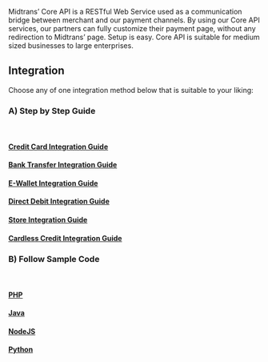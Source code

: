 <!-- TODO: standardize linking accross Core API section -->
<!-- TODO: replace any <img> tag with markdown image format -->
Midtrans’ Core API is a RESTful Web Service used as a communication bridge between merchant and our payment channels. By using our Core API services, our partners can fully customize their payment page, without any redirection to Midtrans’ page. Setup is easy. Core API is suitable for medium sized businesses to large enterprises.

## Integration

Choose any of one integration method below that is suitable to your liking:

### A) Step by Step Guide
<br>
<div class="my-card">

#### [Credit Card Integration Guide](/en/core-api/credit-card.md)
</div>
<div class="my-card">

#### [Bank Transfer Integration Guide](/en/core-api/bank-transfer.md)
</div>
<div class="my-card">

#### [E-Wallet Integration Guide](/en/core-api/e-wallet.md)
</div>
<div class="my-card">

#### [Direct Debit Integration Guide](/en/core-api/direct-debit.md)
</div>
<div class="my-card">

#### [Store Integration Guide](/en/core-api/convenience-store.md)
</div>
<div class="my-card">

#### [Cardless Credit Integration Guide](/en/core-api/cardless-credit.md)
</div>

### B) Follow Sample Code
<br>
<div class="my-card">

#### [PHP](https://github.com/Midtrans/midtrans-php/tree/master/examples)
</div>
<div class="my-card">

#### [Java](https://github.com/Midtrans/midtrans-java/tree/master/example)
</div>
<div class="my-card">

#### [NodeJS](https://github.com/Midtrans/midtrans-nodejs-client/tree/master/examples)
</div>
<div class="my-card">

#### [Python](https://github.com/Midtrans/midtrans-python-client/tree/master/examples)
</div>